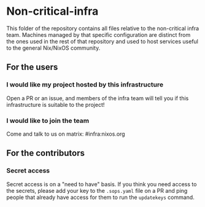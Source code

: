 Non-critical-infra
================

This folder of the repository contains all files relative to the non-critical infra team. Machines managed by that specific configuration are distinct from the ones used in the rest of that repository and used to host services useful to the general Nix/NixOS community.


## For the users 

### I would like my project hosted by this infrastructure
Open a PR or an issue, and members of the infra team will tell you if this infrastructure is suitable to the project!

### I would like to join the team
Come and talk to us on matrix: #infra:nixos.org


## For the contributors

### Secret access 
Secret access is on a "need to have" basis. If you think you need access to the secrets, please add your key to the `.sops.yaml` file on a PR and ping people that already have access for them to run the `updatekeys` command.
